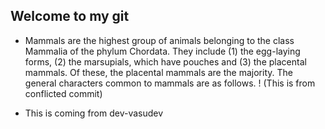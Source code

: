 ## Welcome to my git

- Mammals are the highest group of animals belonging to the class Mammalia of the phylum Chordata. They include (1) the egg-laying forms, (2) the marsupials, which have pouches and (3) the placental mammals. Of these, the placental mammals are the majority. The general characters common to mammals are as follows. ! (This is from conflicted commit)

- This is coming from dev-vasudev

